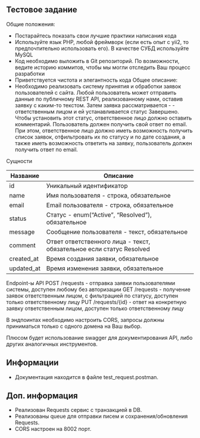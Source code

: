 

## Тестовое задание



Общие положения:
- Постарайтесь показать свои лучшие практики написания кода
- Используйте язык PHP, любой фреймворк (если есть опыт с yii2, то предпочтительно использовать его). В качестве СУБД используйте MySQL
- Код необходимо выложить в Git репозиторий. По возможности, ведите историю коммитов, чтобы мы могли отследить Ваш процесс разработки
- Приветствуется чистота и элегантность кода
Общее описание:
- Необходимо реализовать систему принятия и обработки заявок пользователей с сайта. Любой пользователь может отправить данные по публичному REST API, реализованному нами, оставив заявку с каким-то текстом. Затем заявка рассматривается - - ответственным лицом и ей устанавливается статус Завершено. Чтобы установить этот статус, ответственное лицо должно оставить комментарий. Пользователь должен получить свой ответ по email.
При этом, ответственное лицо должно иметь возможность получить список заявок, отфильтровать их по статусу и по дате создания, а также иметь возможность ответить на заявку, пользователь должен получить ответ по email.

Сущности

 <table class="table">
  <thead>
    <tr>
      <th>Название</th>
      <th>Описание</th>
    </tr>
  </thead>
  <tbody>
    <tr>
      <td>id</td>
        <td>Уникальный идентификатор</td>
            </tr>
       <tr>
              <td>name</td>
        <td>Имя пользователя - строка, обязательное</td>
    </tr>
             <tr>
              <td>email</td>
        <td>Email пользователя - строка, обязательное</td>
    </tr>
                   <tr>
              <td>status</td>
        <td>Статус - enum(“Active”, “Resolved”), обязательное</td>
    </tr>
                         <tr>
              <td>message</td>
        <td>Сообщение пользователя - текст, обязательное</td>
    </tr>
                               <tr>
              <td>comment</td>
        <td>Ответ ответственного лица - текст, обязательное если статус Resolved</td>
    </tr>
                                     <tr>
              <td>created_at</td>
        <td>Время создания заявки, обязательное</td>
    </tr>
                                           <tr>
              <td>updated_at</td>
        <td>Время изменения заявки, обязательное</td>
    </tr>
  </tbody>
</table>



Endpoint-ы API
POST /requests - отправка заявки пользователями системы, доступен любому без авторизации
GET /requests - получение заявок ответственным лицом, с фильтрацией по статусу, доступен только ответственному лицу
PUT /requests/{id} - ответ на конкретную заявку ответственным лицом, доступен только ответственному лицу

В эндпоинтах необходимо настроить CORS, запросы должны приниматься только с одного домена на Ваш выбор.

Плюсом будет использование swagger для документирования API, либо других аналогичных инструментов.

## Информации
- Документация находится в файле test_request.postman.

## Доп. информация
- Реализован Requests сервис с транзакцией в DB.
- Реализованы queue для отправки писем и сохранения/обновления Requests.
- CORS настроен на 8002 порт.
